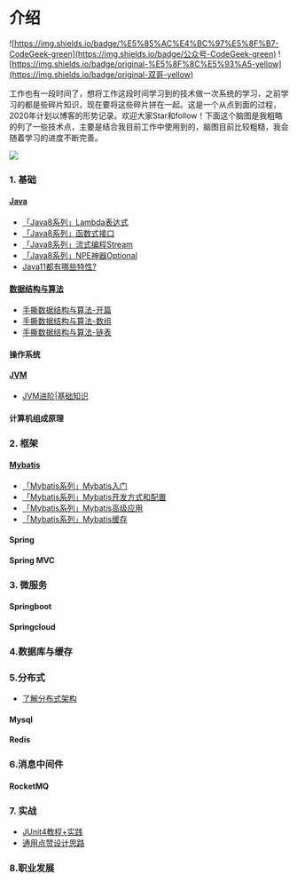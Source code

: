 # 介绍

![https://img.shields.io/badge/%E5%85%AC%E4%BC%97%E5%8F%B7-CodeGeek-green](https://img.shields.io/badge/公众号-CodeGeek-green) ![https://img.shields.io/badge/original-%E5%8F%8C%E5%93%A5-yellow](https://img.shields.io/badge/original-双哥-yellow)

工作也有一段时间了，想将工作这段时间学习到的技术做一次系统的学习，之前学习的都是些碎片知识，现在要将这些碎片拼在一起。这是一个从点到面的过程，2020年计划以博客的形势记录。欢迎大家Star和follow！下面这个脑图是我粗略的列了一些技术点，主要是结合我目前工作中使用到的，脑图目前比较粗糙，我会随着学习的进度不断完善。

![](https://user-gold-cdn.xitu.io/2019/12/30/16f564c363340ffc?w=2767&h=5973&f=png&s=1213728)

### 1. 基础

#### [Java]()

- [「Java8系列」Lambda表达式](./docs/notes/java/【Java8系列】Lambda表达式.md)
- [「Java8系列」函数式接口](./docs/notes/java/【Java8系列】函数式接口.md)
- [「Java8系列」流式编程Stream](./docs/notes/java/【Java8系列】流式编程Stream.md)
- [「Java8系列」NPE神器Optional](./docs/notes/java/【Java8系列】NPE神器Optional.md)
- [Java11都有哪些特性?](./docs/notes/java/Java11都有哪些特性.md)

#### [数据结构与算法]()

- [手撕数据结构与算法-开篇](./docs/notes/data-structures-and-algorithms/【手撕数据结构与算法】-开篇.md)
- [手撕数据结构与算法-数组](./docs/notes/data-structures-and-algorithms/【手撕数据结构与算法】-数组.md)
- [手撕数据结构与算法-链表](./docs/notes/data-structures-and-algorithms/【手撕数据结构与算法】-链表.md)

#### 操作系统

#### [JVM]()

- [JVM进阶|基础知识](./docs/notes/jvm/JVM%20进阶%20%7C%20基础知识.md)

#### 计算机组成原理

### 2. 框架

#### [Mybatis]()

- [「Mybatis系列」Mybatis入门](./docs/notes/mybatis/Mybatis入门.md)
- [「Mybatis系列」Mybatis开发方式和配置](./docs/notes/mybatis/Mybatis开发方式和配置.md)
- [「Mybatis系列」Mybatis高级应用](./docs/notes/mybatis/Mybatis高级应用.md)
- [「Mybatis系列」Mybatis缓存](./docs/notes/mybatis/Mybatis缓存.md)

#### Spring

#### Spring MVC

### 3. 微服务

#### Springboot

#### Springcloud

### 4.数据库与缓存

### 5.分布式

- [了解分布式架构](./docs/notes/distributed/了解分布式架构.md)

#### Mysql

#### Redis

### 6.消息中间件

#### RocketMQ

### 7. 实战

- [JUnit4教程+实践](./docs/notes/java/JUnit4教程+实践.md)
- [通用点赞设计思路](./docs/notes/practice/通用点赞设计思路.md)


### 8.职业发展